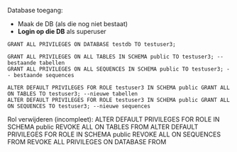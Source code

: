 Database toegang:

- Maak de DB (als die nog niet bestaat)
- **Login op die DB** als superuser

```
GRANT ALL PRIVILEGES ON DATABASE testdb TO testuser3;

GRANT ALL PRIVILEGES ON ALL TABLES IN SCHEMA public TO testuser3; -- bestaande tabellen
GRANT ALL PRIVILEGES ON ALL SEQUENCES IN SCHEMA public TO testuser3; -- bestaande sequences

ALTER DEFAULT PRIVILEGES FOR ROLE testuser3 IN SCHEMA public GRANT ALL ON TABLES TO testuser3; --nieuwe tabellen
ALTER DEFAULT PRIVILEGES FOR ROLE testuser3 IN SCHEMA public GRANT ALL ON SEQUENCES TO testuser3; --nieuwe sequences
```

Rol verwijderen (incompleet):
ALTER DEFAULT PRIVILEGES FOR ROLE <rol> IN SCHEMA public REVOKE ALL ON TABLES FROM <rol>
ALTER DEFAULT PRIVILEGES FOR ROLE <rol> IN SCHEMA public REVOKE ALL ON SEQUENCES FROM <rol>
REVOKE ALL PRIVILEGES ON DATABASE <database> FROM <rol>
